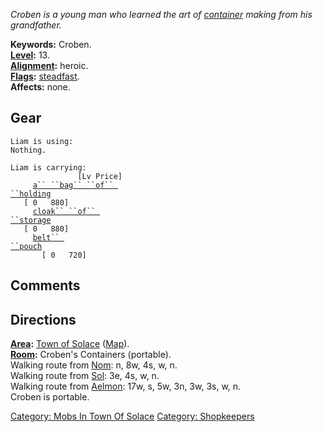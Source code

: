 *Croben is a young man who learned the art of
[container](:Category:_Containers.md "wikilink") making from his
grandfather.*

**Keywords:** Croben.  
**[Level](Level.md "wikilink"):** 13.  
**[Alignment](Alignment.md "wikilink"):** heroic.  
**[Flags](:Category:_Mob_Types.md "wikilink"):**
[steadfast](Sentinel_Mobs.md "wikilink").  
**Affects:** none.  

## Gear

`Liam is using:`  
`Nothing.`

`Liam is carrying:                                                                    [Lv Price]`  
`     `[`a`` ``bag`` ``of`` ``holding`](Bag_Of_Holding.md "wikilink")`                                                                [ 0   880]`  
`     `[`cloak`` ``of`` ``storage`](Cloak_Of_Storage.md "wikilink")`                                                                [ 0   880]`  
`     `[`belt`` ``pouch`](Belt_Pouch.md "wikilink")`                                                                      [ 0   720]`

## Comments

## Directions

**[Area](:Category:_Areas.md "wikilink"):** [Town of
Solace](:Category:_Town_Of_Solace.md "wikilink")
([Map](Town_Of_Solace_Map.md "wikilink")).  
**[Room](:Category:_Rooms.md "wikilink"):** Croben's Containers
(portable).  
Walking route from [Nom](Nom.md "wikilink"): n, 8w, 4s, w, n.  
Walking route from [Sol](Sol.md "wikilink"): 3e, 4s, w, n.  
Walking route from [Aelmon](Aelmon.md "wikilink"): 17w, s, 5w, 3n, 3w,
3s, w, n.  
Croben is portable.  

[Category: Mobs In Town Of
Solace](Category:_Mobs_In_Town_Of_Solace "wikilink") [Category:
Shopkeepers](Category:_Shopkeepers "wikilink")
